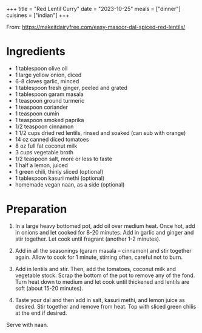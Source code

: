 +++
title = "Red Lentil Curry"
date = "2023-10-25"
meals = ["dinner"]
cuisines = ["indian"]
+++

From: https://makeitdairyfree.com/easy-masoor-dal-spiced-red-lentils/

# Ingredients
* 1 tablespoon olive oil
* 1 large yellow onion, diced
* 6-8 cloves garlic, minced
* 1 tablespoon fresh ginger, peeled and grated
* 1 tablespoon garam masala
* 1 teaspoon ground turmeric
* 1 teaspoon coriander
* 1 teaspoon cumin
* 1 teaspoon smoked paprika
* 1/2 teaspoon cinnamon
* 1 1/2 cups dried red lentils, rinsed and soaked (can sub with orange)
* 14 oz canned diced tomatoes
* 8 oz full fat coconut milk
* 3 cups vegetable broth
* 1/2 teaspoon salt, more or less to taste
* 1 half a lemon, juiced
* 1 green chili, thinly sliced (optional)
* 1 tablespoon kasuri methi (optional)
* homemade vegan naan, as a side (optional)

# Preparation
1. In a large heavy bottomed pot, add oil over medium heat. Once hot, add in onions and let cooked for 8-20 minutes. Add in garlic and ginger and stir together. Let cook until fragrant (another 1-2 minutes).

2. Add in all the seasonings (garam masala – cinnamon) and stir together again. Allow to cook for 1 minute, stirring often, careful not to burn.

3. Add in lentils and stir. Then, add the tomatoes, coconut milk and vegetable stock. Scrap the bottom of the pot to remove any of the fond. Turn heat down to medium and let cook until thickened and lentils are soft (about 15-20 minutes).

4. Taste your dal and then add in salt, kasuri methi, and lemon juice as desired. Stir together and remove from heat. Top with sliced green chilis at the end if desired. 

Serve with naan.